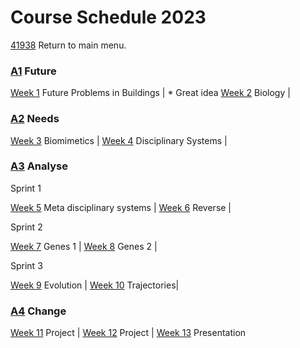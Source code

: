 # Course Schedule  2023
[41938](/) Return to main menu.

<!-- a menu for the schedule-->

<!--
- Future Problems in Buildings
Biology
- Biomimetics (A1)
Disciplinary systems
- Meta disciplinary systems (A2)
Reverse
- Genes
Evolution
- Trajectories
Project
- Project





 -->

### [A1] Future

[Week 1](Agile/Schedule/01)  Future Problems in Buildings |
    * Great idea
[Week 2](Agile/Schedule/02)  Biology |

### [A2] Needs

[Week 3](Agile/Schedule/03) Biomimetics |
[Week 4](Agile/Schedule/04) Disciplinary Systems |

### [A3] Analyse

Sprint 1

[Week 5](Agile/Schedule/05) Meta disciplinary systems |
[Week 6](Agile/Schedule/06) Reverse |

Sprint 2

[Week 7](Agile/Schedule/07) Genes 1 |
[Week 8](Agile/Schedule/08) Genes 2 |

Sprint 3

[Week 9](Agile/Schedule/09) Evolution |
[Week 10](Agile/Schedule/10) Trajectories|

### [A4] Change

[Week 11](Agile/Schedule/11) Project |
[Week 12](Agile/Schedule/12) Project |
[Week 13](Agile/Schedule/13) Presentation


<!-- LINKS -->
[A1]: Agile/Assignments/A1
[A2]: Agile/Assignments/A2
[A3]: Agile/Assignments/A3
[A4]: Agile/Assignments/A4
[BIM]: /41934/Concepts/BIM
